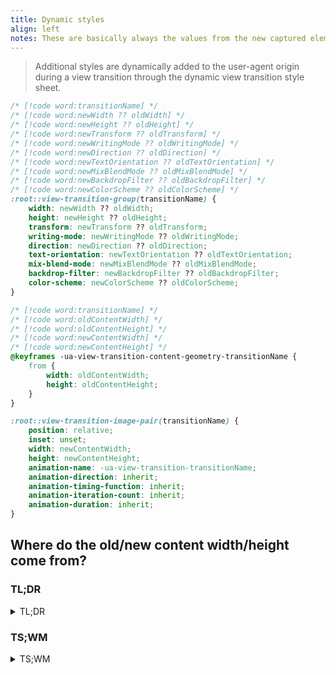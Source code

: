 ```yaml
---
title: Dynamic styles
align: left
notes: These are basically always the values from the new captured element. Except if it's an exiting view transition, aka there's no `::view-transition-new(transitionName})`, in that case they're the values from the old captured element.
---
```


> Additional styles are dynamically added to the user-agent origin during a view transition through the dynamic view transition style sheet.

```css
/* [!code word:transitionName] */
/* [!code word:newWidth ?? oldWidth] */
/* [!code word:newHeight ?? oldHeight] */
/* [!code word:newTransform ?? oldTransform] */
/* [!code word:newWritingMode ?? oldWritingMode] */
/* [!code word:newDirection ?? oldDirection] */
/* [!code word:newTextOrientation ?? oldTextOrientation] */
/* [!code word:newMixBlendMode ?? oldMixBlendMode] */
/* [!code word:newBackdropFilter ?? oldBackdropFilter] */
/* [!code word:newColorScheme ?? oldColorScheme] */
:root::view-transition-group(transitionName) {
	width: newWidth ?? oldWidth;
	height: newHeight ?? oldHeight;
	transform: newTransform ?? oldTransform;
	writing-mode: newWritingMode ?? oldWritingMode;
	direction: newDirection ?? oldDirection;
	text-orientation: newTextOrientation ?? oldTextOrientation;
	mix-blend-mode: newMixBlendMode ?? oldMixBlendMode;
	backdrop-filter: newBackdropFilter ?? oldBackdropFilter;
	color-scheme: newColorScheme ?? oldColorScheme;
}
```

```css
/* [!code word:transitionName] */
/* [!code word:oldContentWidth] */
/* [!code word:oldContentHeight] */
/* [!code word:newContentWidth] */
/* [!code word:newContentHeight] */
@keyframes -ua-view-transition-content-geometry-transitionName {
	from {
		width: oldContentWidth;
		height: oldContentHeight;
	}
}

:root::view-transition-image-pair(transitionName) {
	position: relative;
	inset: unset;
	width: newContentWidth;
	height: newContentHeight;
	animation-name: -ua-view-transition-transitionName;
	animation-direction: inherit;
	animation-timing-function: inherit;
	animation-iteration-count: inherit;
	animation-duration: inherit;
}
```

## Where do the old/new content width/height come from?

<section role="group" aria-labelledby="where-do-the-oldnew-content-widthheight-come-from" class="flow">
<h3 class="visually-hidden">TL;DR</h3>
<details>
<summary class="h3">TL;DR</summary>

If it's the root view transition then it's the snapshot containing block width/height.
Otherwise it's probably the width/height of the element's border box, unless you're using `box-sizing: content-box;` because you're a hipster.

</details>
<h3 class="visually-hidden">TS;WM</h3>
<details class="flow">
<summary class="h3">TS;WM</summary>

> Let (`oldContentWidth`, `oldContentHeight`) be (`capturedElement`’s old width, `capturedElement`’s old height) if `capturedElement`’s old box properties is `null`, otherwise `capturedElement`’s old box properties's content box's size.

```js
if (capturedElement === document.documentElement) {
	capturedElement.old.width = snapshotContainingBlock.width;
	capturedElement.old.height = snapshotContainingBlock.height;
} else {
	capturedElement.old.width = capturedElement.old.borderBox.width;
	capturedElement.old.height = capturedElement.old.borderBox.height;
}

if (capturedElement.old.boxProperties === null) {
	oldContentWidth = capturedElement.old.width;
	oldContentHeight = capturedElement.old.height;
} else {
	oldContentWidth = capturedElement.old.contentBox.width;
	oldContentHeight = capturedElement.old.contentBox.height;
}
```

> Let (`newContentWidth`, `newContentHeight`) be (`width`, `height`) if new box properties is `null`, otherwise `capturedElement`’s new box properties's content box's size.

```js
if (capturedElement.new.boxSizing === 'content-box') {
	width = capturedElement.new.contentBox.width;
	height = capturedElement.new.contentBox.height;
} else {
	width = capturedElement.new.borderBox.width;
	height = capturedElement.new.borderBox.height;
}

if (capturedElement.new.boxProperties === null) {
	newContentWidth = width;
	newContentHeight = height;
} else {
	newContentWidth = capturedElement.new.contentBox.width;
	newContentHeight = capturedElement.new.contentBox.height;
}
```

### Snapshot containing block

<figure>
<div class="two-up">
<img src="https://www.w3.org/TR/css-view-transitions-1/diagrams/phone-browser.svg" width="200" height="335" alt="A diagram of a phone screen, including a top status bar, a browser URL bar, web-content area with a floating scrollbar, a virtual keyboard, and a bottom bar with an OS back button">
<img src="https://www.w3.org/TR/css-view-transitions-1/diagrams/phone-browser-snapshot-root.svg" width="200" height="335" alt="The previous diagram, but highlights the area that’s the 'snapshot containing block', which includes everything except the top status bar and the bottom bar with the OS back button">
</div>
<figcaption>

An example of the snapshot containing block on a mobile OS. The snapshot includes the URL bar, as this can be scrolled away. The keyboard is included as this appears and disappears. The top and bottom bars are part of the OS rather than the browser, so they’re not included in the snapshot containing block.

</figcaption>
</figure>

<figure>
<div class="two-up">
<img src="https://www.w3.org/TR/css-view-transitions-1/diagrams/desktop-browser.svg" width="132.29" height="79.38" alt="A diagram of a desktop browser window, including a tab bar, a URL bar, and a web-content area featuring both horizontal and vertical scrollbars">
<img src="https://www.w3.org/TR/css-view-transitions-1/diagrams/desktop-browser-snapshot-root.svg" width="132.29" height="79.38" alt="The previous diagram, but highlights the area that’s the 'snapshot containing block', which includes the web content area and the scrollbars">
</div>
<figcaption>

An example of the snapshot containing block on a desktop OS. This includes the scrollbars, but does not include the URL bar, as web content never appears in that area.

</figcaption>
</figure>
</details>
</section>
